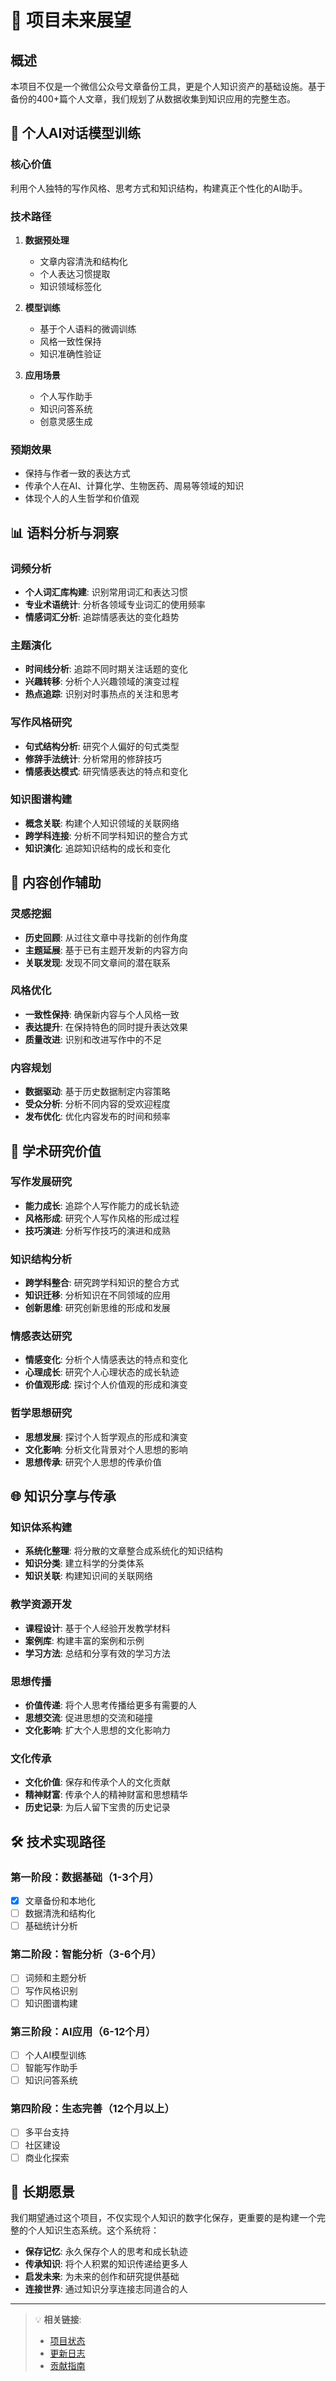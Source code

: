 # 🔮 项目未来展望

## 概述

本项目不仅是一个微信公众号文章备份工具，更是个人知识资产的基础设施。基于备份的400+篇个人文章，我们规划了从数据收集到知识应用的完整生态。

## 🤖 个人AI对话模型训练

### 核心价值
利用个人独特的写作风格、思考方式和知识结构，构建真正个性化的AI助手。

### 技术路径
1. **数据预处理**
   - 文章内容清洗和结构化
   - 个人表达习惯提取
   - 知识领域标签化

2. **模型训练**
   - 基于个人语料的微调训练
   - 风格一致性保持
   - 知识准确性验证

3. **应用场景**
   - 个人写作助手
   - 知识问答系统
   - 创意灵感生成

### 预期效果
- 保持与作者一致的表达方式
- 传承个人在AI、计算化学、生物医药、周易等领域的知识
- 体现个人的人生哲学和价值观

## 📊 语料分析与洞察

### 词频分析
- **个人词汇库构建**: 识别常用词汇和表达习惯
- **专业术语统计**: 分析各领域专业词汇的使用频率
- **情感词汇分析**: 追踪情感表达的变化趋势

### 主题演化
- **时间线分析**: 追踪不同时期关注话题的变化
- **兴趣转移**: 分析个人兴趣领域的演变过程
- **热点追踪**: 识别对时事热点的关注和思考

### 写作风格研究
- **句式结构分析**: 研究个人偏好的句式类型
- **修辞手法统计**: 分析常用的修辞技巧
- **情感表达模式**: 研究情感表达的特点和变化

### 知识图谱构建
- **概念关联**: 构建个人知识领域的关联网络
- **跨学科连接**: 分析不同学科知识的整合方式
- **知识演化**: 追踪知识结构的成长和变化

## 🎨 内容创作辅助

### 灵感挖掘
- **历史回顾**: 从过往文章中寻找新的创作角度
- **主题延展**: 基于已有主题开发新的内容方向
- **关联发现**: 发现不同文章间的潜在联系

### 风格优化
- **一致性保持**: 确保新内容与个人风格一致
- **表达提升**: 在保持特色的同时提升表达效果
- **质量改进**: 识别和改进写作中的不足

### 内容规划
- **数据驱动**: 基于历史数据制定内容策略
- **受众分析**: 分析不同内容的受欢迎程度
- **发布优化**: 优化内容发布的时间和频率

## 🔬 学术研究价值

### 写作发展研究
- **能力成长**: 追踪个人写作能力的成长轨迹
- **风格形成**: 研究个人写作风格的形成过程
- **技巧演进**: 分析写作技巧的演进和成熟

### 知识结构分析
- **跨学科整合**: 研究跨学科知识的整合方式
- **知识迁移**: 分析知识在不同领域的应用
- **创新思维**: 研究创新思维的形成和发展

### 情感表达研究
- **情感变化**: 分析个人情感表达的特点和变化
- **心理成长**: 研究个人心理状态的成长轨迹
- **价值观形成**: 探讨个人价值观的形成和演变

### 哲学思想研究
- **思想发展**: 探讨个人哲学观点的形成和演变
- **文化影响**: 分析文化背景对个人思想的影响
- **思想传承**: 研究个人思想的传承价值

## 🌐 知识分享与传承

### 知识体系构建
- **系统化整理**: 将分散的文章整合成系统化的知识结构
- **知识分类**: 建立科学的分类体系
- **知识关联**: 构建知识间的关联网络

### 教学资源开发
- **课程设计**: 基于个人经验开发教学材料
- **案例库**: 构建丰富的案例和示例
- **学习方法**: 总结和分享有效的学习方法

### 思想传播
- **价值传递**: 将个人思考传播给更多有需要的人
- **思想交流**: 促进思想的交流和碰撞
- **文化影响**: 扩大个人思想的文化影响力

### 文化传承
- **文化价值**: 保存和传承个人的文化贡献
- **精神财富**: 传承个人的精神财富和思想精华
- **历史记录**: 为后人留下宝贵的历史记录

## 🛠️ 技术实现路径

### 第一阶段：数据基础（1-3个月）
- [x] 文章备份和本地化
- [ ] 数据清洗和结构化
- [ ] 基础统计分析

### 第二阶段：智能分析（3-6个月）
- [ ] 词频和主题分析
- [ ] 写作风格识别
- [ ] 知识图谱构建

### 第三阶段：AI应用（6-12个月）
- [ ] 个人AI模型训练
- [ ] 智能写作助手
- [ ] 知识问答系统

### 第四阶段：生态完善（12个月以上）
- [ ] 多平台支持
- [ ] 社区建设
- [ ] 商业化探索

## 🎯 长期愿景

我们期望通过这个项目，不仅实现个人知识的数字化保存，更重要的是构建一个完整的个人知识生态系统。这个系统将：

- **保存记忆**: 永久保存个人的思考和成长轨迹
- **传承知识**: 将个人积累的知识传递给更多人
- **启发未来**: 为未来的创作和研究提供基础
- **连接世界**: 通过知识分享连接志同道合的人

---

> 💡 **相关链接**: 
> - [项目状态](../STATUS.md#-项目展望)
> - [更新日志](../CHANGELOG.md)
> - [贡献指南](../CONTRIBUTING.md)
